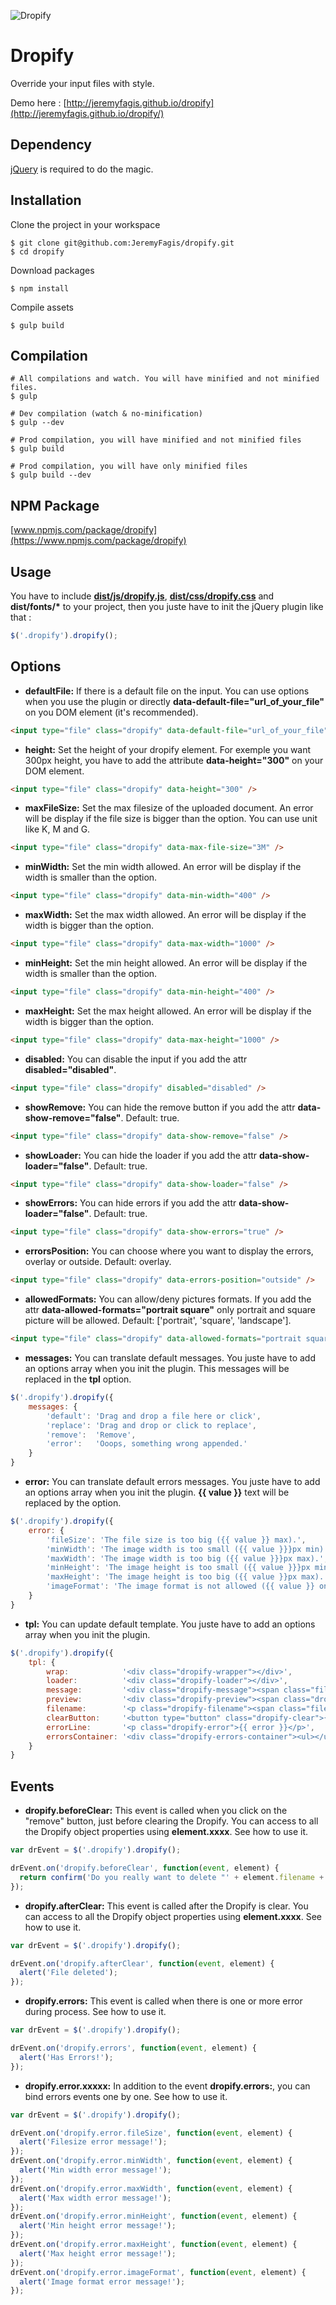 ![Dropify](src/images/cover.jpg)

# Dropify

Override your input files with style.

Demo here : [http://jeremyfagis.github.io/dropify](http://jeremyfagis.github.io/dropify/)

## Dependency

[jQuery](https://github.com/jquery/jquery) is required to do the magic.

## Installation

Clone the project in your workspace

    $ git clone git@github.com:JeremyFagis/dropify.git
    $ cd dropify

Download packages

    $ npm install

Compile assets

    $ gulp build

## Compilation

    # All compilations and watch. You will have minified and not minified files.
    $ gulp

    # Dev compilation (watch & no-minification)
    $ gulp --dev

    # Prod compilation, you will have minified and not minified files
    $ gulp build

    # Prod compilation, you will have only minified files
    $ gulp build --dev

## NPM Package

[www.npmjs.com/package/dropify](https://www.npmjs.com/package/dropify)

## Usage

You have to include **[dist/js/dropify.js](dist/js/dropify.js)**, **[dist/css/dropify.css](dist/css/dropify.css)** and **dist/fonts/\*** to your project, then you juste have to init the jQuery plugin like that :

```javascript
$('.dropify').dropify();
```

## Options

- **defaultFile:** If there is a default file on the input. You can use options when you use the plugin or directly **data-default-file="url_of_your_file"** on you DOM element (it's recommended).

```html
<input type="file" class="dropify" data-default-file="url_of_your_file" />
```

- **height:** Set the height of your dropify element. For exemple you want 300px height, you have to add the attribute **data-height="300"** on your DOM element.

```html
<input type="file" class="dropify" data-height="300" />
```

- **maxFileSize:** Set the max filesize of the uploaded document. An error will be display if the file size is bigger than the option. You can use unit like K, M and G.

```html
<input type="file" class="dropify" data-max-file-size="3M" />
```

- **minWidth:** Set the min width allowed. An error will be display if the width is smaller than the option.

```html
<input type="file" class="dropify" data-min-width="400" />
```

- **maxWidth:** Set the max width allowed. An error will be display if the width is bigger than the option.

```html
<input type="file" class="dropify" data-max-width="1000" />
```

- **minHeight:** Set the min height allowed. An error will be display if the width is smaller than the option.

```html
<input type="file" class="dropify" data-min-height="400" />
```

- **maxHeight:** Set the max height allowed. An error will be display if the width is bigger than the option.

```html
<input type="file" class="dropify" data-max-height="1000" />
```

- **disabled:** You can disable the input if you add the attr **disabled="disabled"**.

```html
<input type="file" class="dropify" disabled="disabled" />
```

- **showRemove:** You can hide the remove button if you add the attr **data-show-remove="false"**. Default: true.

```html
<input type="file" class="dropify" data-show-remove="false" />
```

- **showLoader:** You can hide the loader if you add the attr **data-show-loader="false"**. Default: true.

```html
<input type="file" class="dropify" data-show-loader="false" />
```

- **showErrors:** You can hide errors if you add the attr **data-show-loader="false"**. Default: true.

```html
<input type="file" class="dropify" data-show-errors="true" />
```

- **errorsPosition:** You can choose where you want to display the errors, overlay or outside. Default: overlay.

```html
<input type="file" class="dropify" data-errors-position="outside" />
```

- **allowedFormats:** You can allow/deny pictures formats. If you add the attr **data-allowed-formats="portrait square"** only portrait and square picture will be allowed. Default: ['portrait', 'square', 'landscape'].

```html
<input type="file" class="dropify" data-allowed-formats="portrait square" />
```

- **messages:** You can translate default messages. You juste have to add an options array when you init the plugin. This messages will be replaced in the **tpl** option.

```javascript
$('.dropify').dropify({
    messages: {
        'default': 'Drag and drop a file here or click',
        'replace': 'Drag and drop or click to replace',
        'remove':  'Remove',
        'error':   'Ooops, something wrong appended.'
    }
}
```

- **error:** You can translate default errors messages. You juste have to add an options array when you init the plugin. **{{ value }}** text will be replaced by the option.

```javascript
$('.dropify').dropify({
    error: {
        'fileSize': 'The file size is too big ({{ value }} max).',
        'minWidth': 'The image width is too small ({{ value }}}px min).',
        'maxWidth': 'The image width is too big ({{ value }}}px max).',
        'minHeight': 'The image height is too small ({{ value }}}px min).',
        'maxHeight': 'The image height is too big ({{ value }}px max).',
        'imageFormat': 'The image format is not allowed ({{ value }} only).'
    }
}
```

- **tpl:** You can update default template. You juste have to add an options array when you init the plugin.

```javascript
$('.dropify').dropify({
    tpl: {
        wrap:            '<div class="dropify-wrapper"></div>',
        loader:          '<div class="dropify-loader"></div>',
        message:         '<div class="dropify-message"><span class="file-icon" /> <p>{{ default }}</p></div>',
        preview:         '<div class="dropify-preview"><span class="dropify-render"></span><div class="dropify-infos"><div class="dropify-infos-inner"><p class="dropify-infos-message">{{ replace }}</p></div></div></div>',
        filename:        '<p class="dropify-filename"><span class="file-icon"></span> <span class="dropify-filename-inner"></span></p>',
        clearButton:     '<button type="button" class="dropify-clear">{{ remove }}</button>',
        errorLine:       '<p class="dropify-error">{{ error }}</p>',
        errorsContainer: '<div class="dropify-errors-container"><ul></ul></div>'
    }
}
```

## Events

- **dropify.beforeClear:** This event is called when you click on the "remove" button, just before clearing the Dropify. You can access to all the Dropify object properties using **element.xxxx**. See how to use it.

```javascript
var drEvent = $('.dropify').dropify();

drEvent.on('dropify.beforeClear', function(event, element) {
  return confirm('Do you really want to delete "' + element.filename + '" ?');
});
```

- **dropify.afterClear:** This event is called after the Dropify is clear. You can access to all the Dropify object properties using **element.xxxx**. See how to use it.

```javascript
var drEvent = $('.dropify').dropify();

drEvent.on('dropify.afterClear', function(event, element) {
  alert('File deleted');
});
```

- **dropify.errors:** This event is called when there is one or more error during process. See how to use it.

```javascript
var drEvent = $('.dropify').dropify();

drEvent.on('dropify.errors', function(event, element) {
  alert('Has Errors!');
});
```

- **dropify.error.xxxxx:** In addition to the event **dropify.errors:**, you can bind errors events one by one. See how to use it.

```javascript
var drEvent = $('.dropify').dropify();

drEvent.on('dropify.error.fileSize', function(event, element) {
  alert('Filesize error message!');
});
drEvent.on('dropify.error.minWidth', function(event, element) {
  alert('Min width error message!');
});
drEvent.on('dropify.error.maxWidth', function(event, element) {
  alert('Max width error message!');
});
drEvent.on('dropify.error.minHeight', function(event, element) {
  alert('Min height error message!');
});
drEvent.on('dropify.error.maxHeight', function(event, element) {
  alert('Max height error message!');
});
drEvent.on('dropify.error.imageFormat', function(event, element) {
  alert('Image format error message!');
});
```
